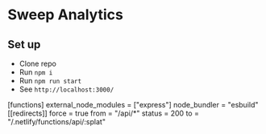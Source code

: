 # Sweep Analytics

## Set up

-   Clone repo
-   Run `npm i`
-   Run `npm run start`
-   See `http://localhost:3000/`


[functions]
  external_node_modules = ["express"]
  node_bundler = "esbuild"
[[redirects]]
  force = true
  from = "/api/*"
  status = 200
  to = "/.netlify/functions/api/:splat"